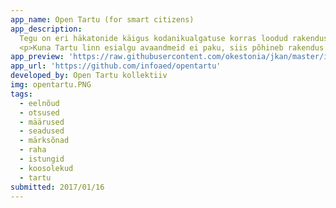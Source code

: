 ```yaml
---
app_name: Open Tartu (for smart citizens)
app_description:
  Tegu on eri häkatonide käigus kodanikualgatuse korras loodud rakenduse prototüübiga, mis visualiseerib Tartu linna poolt tehtavate otsuste elutsüklit nende esitamisest kuni vastuvõtmiseni.</p>
  <p>Kuna Tartu linn esialgu avaandmeid ei paku, siis põhineb rakendus dokumendiregistrist skriptide abil kraabitud andmetel (ingl kl <a href="https://en.wikipedia.org/wiki/Data_scraping" rel="nofollow"><em>scraped data</em></a>). Rakenduse lähtekood on veebis vabalt kättesaadaval ning soovijad võivad seda edasi arendada elik mõnele teisele omavalitsusele kohandada.
app_preview: 'https://raw.githubusercontent.com/okestonia/jkan/master/img/opentartu.PNG'
app_url: 'https://github.com/infoaed/opentartu'
developed_by: Open Tartu kollektiiv
img: opentartu.PNG
tags:
  - eelnõud
  - otsused
  - määrused
  - seadused
  - märksõnad
  - raha
  - istungid
  - koosolekud
  - tartu
submitted: 2017/01/16
---
```

